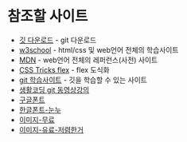 # 참조할 사이트
- [깃 다운로드](https://git-scm.com) - git 다운로드
- [w3school](https://w3schools.com) - html/css 및 web언어 전체의 학습사이트
- [MDN](https://developer.mozilla.org/ko/) - web언어 전체의 레퍼런스(사전) 사이트
- [CSS Tricks flex](https://css-tricks.com/snippets/css/a-guide-to-flexbox/) - flex 도식화
- [git 학습사이트](https://backlog.com/git-tutorial/kr/intro/intro1_1.html) - 깃을 학습할 수 있는 사이트
- [생활코딩 git 동영상강의](https://opentutorials.org/module/3733)
- [구글폰트](https://fonts.google.com)
- [한글폰트-눈누](https://noonnu.cc/)
- [이미지-무료](https://pixabay.com/ko/)
- [이미지-유료-저렴한거](https://www.freepik.com/)